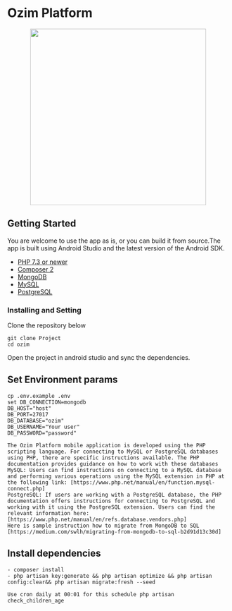 # Ozim Platform

<p align="center"><a href="http://ozimplatform.com" target="_blank"><img src="https://static.tildacdn.com/tild6430-6563-4830-b538-363264643761/logo.svg" width="400"></a></p>

## Getting Started
You are welcome to use the app as is, or you can build it from source.The app is built using Android Studio and the latest version of the Android SDK.
* [PHP 7.3 or newer](https://www.php.net/)
* [Composer 2](https://getcomposer.org/)
* [MongoDB](https://www.mongodb.com/)
* [MySQL](https://www.mysql.com/)
* [PostgreSQL](https://www.postgresql.org)

### Installing and Setting

Clone the repository below

```
git clone Project
cd ozim
```

Open the project in android studio and sync the dependencies.

## Set Environment params

```
cp .env.example .env
set DB_CONNECTION=mongodb
DB_HOST="host"
DB_PORT=27017
DB_DATABASE="ozim"
DB_USERNAME="Your user"
DB_PASSWORD="password"

The Ozim Platform mobile application is developed using the PHP scripting language. For connecting to MySQL or PostgreSQL databases using PHP, there are specific instructions available. The PHP documentation provides guidance on how to work with these databases
MySQL: Users can find instructions on connecting to a MySQL database and performing various operations using the MySQL extension in PHP at the following link: [https://www.php.net/manual/en/function.mysql-connect.php]
PostgreSQL: If users are working with a PostgreSQL database, the PHP documentation offers instructions for connecting to PostgreSQL and working with it using the PostgreSQL extension. Users can find the relevant information here: [https://www.php.net/manual/en/refs.database.vendors.php]
Here is sample instruction how to migrate from MongoDB to SQL [https://medium.com/swlh/migrating-from-mongodb-to-sql-b2d91d13c30d]
```

## Install dependencies

```
- composer install
- php artisan key:generate && php artisan optimize && php artisan config:clear&& php artisan migrate:fresh --seed

Use cron daily at 00:01 for this schedule php artisan check_children_age
```




 
